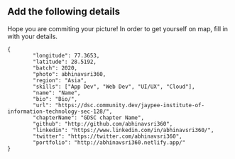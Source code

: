 ## Add the following details

Hope you are commiting your picture!
In order to get yourself on map, fill in with your details.

```
{
        "longitude": 77.3653, 
        "latitude": 28.5192,
        "batch": 2020,
        "photo": abhinavsri360,
        "region": "Asia",
        "skills": ["App Dev", "Web Dev", "UI/UX", "Cloud"],
        "name": "Name",
        "bio": "Bio/",
        "url": "https://dsc.community.dev/jaypee-institute-of-information-technology-sec-128/",
        "chapterName": "GDSC chapter Name",
        "github": "http://github.com/abhinavsri360",
        "linkedin": "https://www.linkedin.com/in/abhinavsri360/",
        "twitter": "https://twitter.com/abhinavsri360",
        "portfolio": "http://abhinavsri360.netlify.app/"
}
```
